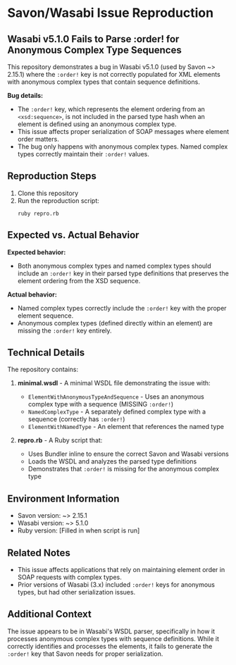 # Savon/Wasabi Issue Reproduction

## Wasabi v5.1.0 Fails to Parse :order! for Anonymous Complex Type Sequences

This repository demonstrates a bug in Wasabi v5.1.0 (used by Savon ~> 2.15.1) where the `:order!` key is not correctly populated for XML elements with anonymous complex types that contain sequence definitions.

**Bug details:**
- The `:order!` key, which represents the element ordering from an `<xsd:sequence>`, is not included in the parsed type hash when an element is defined using an anonymous complex type.
- This issue affects proper serialization of SOAP messages where element order matters.
- The bug only happens with anonymous complex types. Named complex types correctly maintain their `:order!` values.

## Reproduction Steps

1. Clone this repository
2. Run the reproduction script:
   ```
   ruby repro.rb
   ```

## Expected vs. Actual Behavior

**Expected behavior:**
- Both anonymous complex types and named complex types should include an `:order!` key in their parsed type definitions that preserves the element ordering from the XSD sequence.

**Actual behavior:**
- Named complex types correctly include the `:order!` key with the proper element sequence.
- Anonymous complex types (defined directly within an element) are missing the `:order!` key entirely.

## Technical Details

The repository contains:

1. **minimal.wsdl** - A minimal WSDL file demonstrating the issue with:
   - `ElementWithAnonymousTypeAndSequence` - Uses an anonymous complex type with a sequence (MISSING `:order!`)
   - `NamedComplexType` - A separately defined complex type with a sequence (correctly has `:order!`)
   - `ElementWithNamedType` - An element that references the named type

2. **repro.rb** - A Ruby script that:
   - Uses Bundler inline to ensure the correct Savon and Wasabi versions
   - Loads the WSDL and analyzes the parsed type definitions
   - Demonstrates that `:order!` is missing for the anonymous complex type

## Environment Information

- Savon version: ~> 2.15.1
- Wasabi version: ~> 5.1.0
- Ruby version: [Filled in when script is run]

## Related Notes

- This issue affects applications that rely on maintaining element order in SOAP requests with complex types.
- Prior versions of Wasabi (3.x) included `:order!` keys for anonymous types, but had other serialization issues.

## Additional Context

The issue appears to be in Wasabi's WSDL parser, specifically in how it processes anonymous complex types with sequence definitions. While it correctly identifies and processes the elements, it fails to generate the `:order!` key that Savon needs for proper serialization.